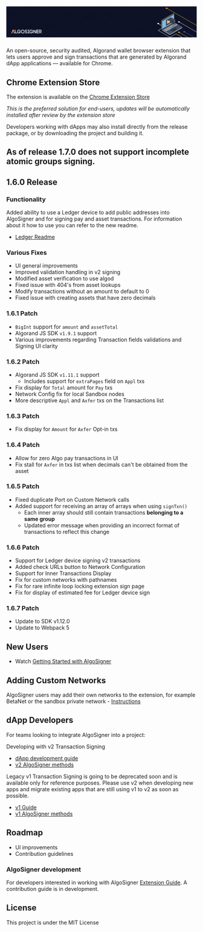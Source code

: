 # ![AlgoSigner](media/algosigner-wallet-banner-3.png)

An open-source, security audited, Algorand wallet browser extension that lets users approve and sign transactions that are generated by Algorand dApp applications — available for Chrome.

## Chrome Extension Store

The extension is available on the [Chrome Extension Store](https://chrome.google.com/webstore/detail/algosigner/kmmolakhbgdlpkjkcjkebenjheonagdm)

_This is the preferred solution for end-users, updates will be automatically installed after review by the extension store_

Developers working with dApps may also install directly from the release package, or by downloading the project and building it.

## As of release 1.7.0 does not support incomplete atomic groups signing.

## 1.6.0 Release

### Functionality
Added ability to use a Ledger device to add public addresses into AlgoSigner and for signing pay and asset transactions. For information about it how to use you can refer to the new readme.

- [Ledger Readme](docs/ledger.md)

### Various Fixes
- UI general improvements 
- Improved validation handling in v2 signing 
- Modified asset verification to use algod 
- Fixed issue with 404's from asset lookups
- Modify transactions without an amount to default to 0
- Fixed issue with creating assets that have zero decimals 

### 1.6.1 Patch
- `BigInt` support for `amount` and `assetTotal`
- Algorand JS SDK `v1.9.1` support
- Various improvements regarding Transaction fields validations and Signing UI clarity

### 1.6.2 Patch
- Algorand JS SDK `v1.11.1` support
  - Includes support for `extraPages` field on `Appl` txs
- Fix display for `Total` amount for `Pay` txs
- Network Config fix for local Sandbox nodes
- More descriptive `Appl` and `Axfer` txs on the Transactions list

### 1.6.3 Patch
- Fix display for `Amount` for `Axfer` Opt-in txs

### 1.6.4 Patch
- Allow for zero Algo pay transactions in UI
- Fix stall for `Axfer` in txs list when decimals can't be obtained from the asset

### 1.6.5 Patch
- Fixed duplicate Port on Custom Network calls
- Added support for receiving an array of arrays when using `signTxn()`
  - Each inner array should still contain transactions **belonging to a same group**
  - Updated error message when providing an incorrect format of transactions to reflect this change

### 1.6.6 Patch
- Support for Ledger device signing v2 transactions
- Added check URLs button to Network Configuration
- Support for Inner Transactions Display
- Fix for custom networks with pathnames
- Fix for rare infinite loop locking extension sign page
- Fix for display of estimated fee for Ledger device sign

### 1.6.7 Patch
- Update to SDK v1.12.0
- Update to Webpack 5

## New Users

- Watch [Getting Started with AlgoSigner](https://youtu.be/tG-xzG8r770)

## Adding Custom Networks

AlgoSigner users may add their own networks to the extension, for example BetaNet or the sandbox private network - [Instructions](docs/add-network.md)

## dApp Developers

For teams looking to integrate AlgoSigner into a project:

Developing with v2 Transaction Signing

- [dApp development guide](docs/dApp-guide.md)
- [v2 AlgoSigner methods](docs/dApp-integration.md)

Legacy v1 Transaction Signing is going to be deprecated soon and is available only for reference purposes.
Please use v2 when developing new apps and migrate existing apps that are still using v1 to v2 as soon as possible.

- [v1 Guide](docs/legacy-signing.md)
- [v1 AlgoSigner methods](docs/legacy-dApp-integration.md)

## Roadmap

- UI improvements
- Contribution guidelines

### AlgoSigner development

For developers interested in working with AlgoSigner [Extension Guide](docs/extension-developers.md). A contribution guide is in development.

## License

This project is under the MIT License

